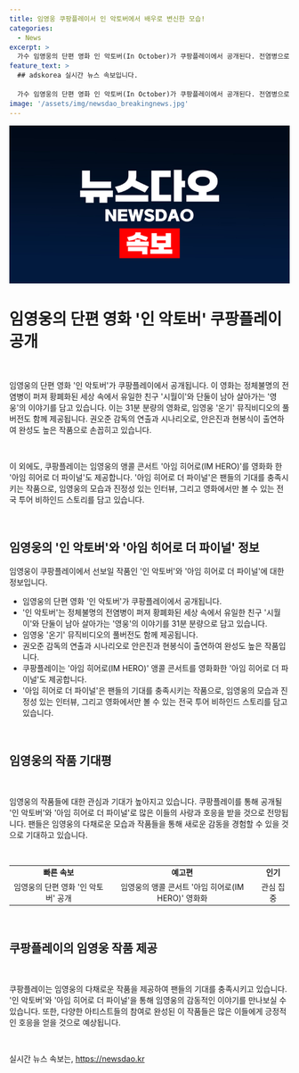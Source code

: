 ```yaml
---
title: 임영웅 쿠팡플레이서 인 악토버에서 배우로 변신한 모습!
categories:
  - News
excerpt: >
  가수 임영웅의 단편 영화 인 악토버(In October)가 쿠팡플레이에서 공개된다. 전염병으로 황폐해진 세상에서 살아가는 영웅과 친구 시월이의 이야기를 담았으며, 방탄소년단, 사이먼 도미닉 등의 뮤직비디오와 광고를 연출한 권오준 감독의 작품이다. 또한, 아임 히어로 더 파이널은 임영웅의 앵콜 콘서트를 영화화하여 제공하며, 팬들의 기대를 채우고 있다.
feature_text: >
  ## adskorea 실시간 뉴스 속보입니다.

  가수 임영웅의 단편 영화 인 악토버(In October)가 쿠팡플레이에서 공개된다. 전염병으로 황폐해진 세상에서 살아가는 영웅과 친구 시월이의 이야기를 담았으며, 방탄소년단, 사이먼 도미닉 등의 뮤직비디오와 광고를 연출한 권오준 감독의 작품이다. 또한, 아임 히어로 더 파이널은 임영웅의 앵콜 콘서트를 영화화하여 제공하며, 팬들의 기대를 채우고 있다.
image: '/assets/img/newsdao_breakingnews.jpg'
---
```


<p><img src="/assets/img/newsdao_breakingnews.jpg" alt="adskorea 속보" /></p>

<h1 data-ke-size="size36">임영웅의 단편 영화 '인 악토버' 쿠팡플레이 공개</h1>

<p data-ke-size="size16">&nbsp;</p>

<p>임영웅의 단편 영화 '인 악토버'가 쿠팡플레이에서 공개됩니다. 이 영화는 정체불명의 전염병이 퍼져 황폐화된 세상 속에서 유일한 친구 '시월이'와 단둘이 남아 살아가는 '영웅'의 이야기를 담고 있습니다. 이는 31분 분량의 영화로, 임영웅 '온기' 뮤직비디오의 풀버전도 함께 제공됩니다. 권오준 감독의 연출과 시나리오로, 안은진과 현봉식이 출연하여 완성도 높은 작품으로 손꼽히고 있습니다.</p>

<p data-ke-size="size16">&nbsp;</p>

<p>이 외에도, 쿠팡플레이는 임영웅의 앵콜 콘서트 '아임 히어로(IM HERO)'를 영화화 한 '아임 히어로 더 파이널'도 제공합니다. '아임 히어로 더 파이널'은 팬들의 기대를 충족시키는 작품으로, 임영웅의 모습과 진정성 있는 인터뷰, 그리고 영화에서만 볼 수 있는 전국 투어 비하인드 스토리를 담고 있습니다.</p>

<p data-ke-size="size16">&nbsp;</p>

<h2 data-ke-size="size26">임영웅의 '인 악토버'와 '아임 히어로 더 파이널' 정보</h2>

<p data-ke-size="size16">임영웅이 쿠팡플레이에서 선보일 작품인 '인 악토버'와 '아임 히어로 더 파이널'에 대한 정보입니다.</p>

<ul>
<li>임영웅의 단편 영화 '인 악토버'가 쿠팡플레이에서 공개됩니다.</li>
<li>'인 악토버'는 정체불명의 전염병이 퍼져 황폐화된 세상 속에서 유일한 친구 '시월이'와 단둘이 남아 살아가는 '영웅'의 이야기를 31분 분량으로 담고 있습니다.</li>
<li>임영웅 '온기' 뮤직비디오의 풀버전도 함께 제공됩니다.</li>
<li>권오준 감독의 연출과 시나리오로 안은진과 현봉식이 출연하여 완성도 높은 작품입니다.</li>
<li>쿠팡플레이는 '아임 히어로(IM HERO)' 앵콜 콘서트를 영화화한 '아임 히어로 더 파이널'도 제공합니다.</li>
<li>'아임 히어로 더 파이널'은 팬들의 기대를 충족시키는 작품으로, 임영웅의 모습과 진정성 있는 인터뷰, 그리고 영화에서만 볼 수 있는 전국 투어 비하인드 스토리를 담고 있습니다.</li>
</ul>

<p data-ke-size="size16">&nbsp;</p>

<h2 data-ke-size="size26">임영웅의 작품 기대평</h2>

<p data-ke-size="size16">&nbsp;</p>

<p>임영웅의 작품들에 대한 관심과 기대가 높아지고 있습니다. 쿠팡플레이를 통해 공개될 '인 악토버'와 '아임 히어로 더 파이널'로 많은 이들의 사랑과 호응을 받을 것으로 전망됩니다. 팬들은 임영웅의 다채로운 모습과 작품들을 통해 새로운 감동을 경험할 수 있을 것으로 기대하고 있습니다.</p>

<p data-ke-size="size16">&nbsp;</p>

<table>
<tbody>
<tr>
<td style="text-align: center; height: 17px;"><b>빠른 속보</b></td>
<td style="text-align: center; height: 17px;"><b>예고편</b></td>
<td style="text-align: center; height: 17px;"><b>인기</b></td>
</tr>
<tr>
<td style="text-align: center; height: 17px;">임영웅의 단편 영화 '인 악토버' 공개</td>
<td style="text-align: center; height: 17px;">임영웅의 앵콜 콘서트 '아임 히어로(IM HERO)' 영화화</td>
<td style="text-align: center; height: 17px;">관심 집중</td>
</tr>
</tbody>
</table>

<p data-ke-size="size16">&nbsp;</p>

<h2 data-ke-size="size26">쿠팡플레이의 임영웅 작품 제공</h2>

<p data-ke-size="size16">&nbsp;</p>

<p>쿠팡플레이는 임영웅의 다채로운 작품을 제공하여 팬들의 기대를 충족시키고 있습니다. '인 악토버'와 '아임 히어로 더 파이널'을 통해 임영웅의 감동적인 이야기를 만나보실 수 있습니다. 또한, 다양한 아티스트들의 참여로 완성된 이 작품들은 많은 이들에게 긍정적인 호응을 얻을 것으로 예상됩니다.</p>

<p data-ke-size="size16">&nbsp;</p>
실시간 뉴스 속보는, <a href="https://newsdao.kr" rel="dofollow">https://newsdao.kr</a>


